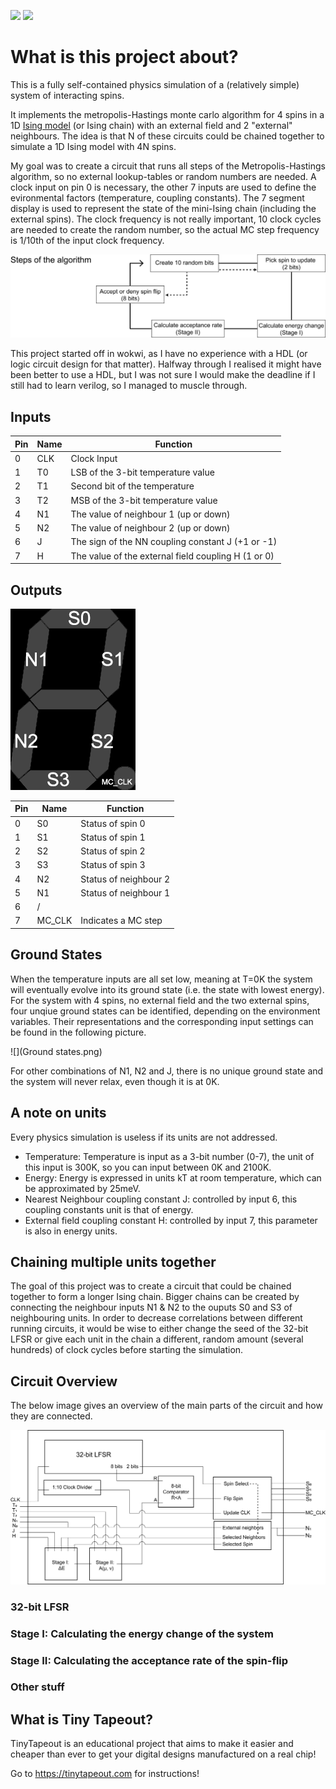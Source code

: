 ![](../../workflows/gds/badge.svg) ![](../../workflows/docs/badge.svg)

# What is this project about?

This is a fully self-contained physics simulation of a (relatively simple) system of interacting spins.

It implements the metropolis-Hastings monte carlo algorithm for 4 spins in a 1D [Ising model](https://en.wikipedia.org/wiki/Ising_model) (or Ising chain) with an external field and 2 "external" neighbours. The idea is that N of these circuits could be chained together to simulate a 1D Ising model with 4N spins.

My goal was to create a circuit that runs all steps of the Metropolis-Hastings algorithm, so no external lookup-tables or random numbers are needed. 
A clock input on pin 0 is necessary, the other 7 inputs are used to define the evironmental factors (temperature, coupling constants). The 7 segment display
is used to represent the state of the mini-Ising chain (including the external spins). The clock frequency is not really important, 10 clock cycles are needed to create the random number, so the actual MC step frequency is 1/10th of the input clock frequency.


<img src="Algorithm_view2.png" width="1000">

  
This project started off in wokwi, as I have no experience with a HDL (or logic circuit design for that matter). Halfway through I realised it might have been better to use a HDL, but I was not sure I would make the deadline if I still had to learn verilog, so I managed to muscle through.

## Inputs
|Pin|Name|Function                                           |
|--|-----|---------------------------------------------------|
|0 |CLK  |Clock Input                                        |
|1 |T0   |LSB of the 3-bit temperature value                 |
|2 |T1   |Second bit of the temperature                      |
|3 |T2   |MSB of the 3-bit temperature value                 |
|4 |N1   |The value of neighbour 1 (up or down)              |
|5 |N2   |The value of neighbour 2 (up or down)              |
|6 |J    |The sign of the NN coupling constant J (+1 or -1)  |
|7 |H    |The value of the external field coupling H (1 or 0)|

## Outputs

![](7-seg.png)

|Pin|Name |Function                     |
|--|------|-----------------------------|
|0 |S0    |Status of spin 0             |
|1 |S1    |Status of spin 1             |
|2 |S2    |Status of spin 2             |
|3 |S3    |Status of spin 3             |
|4 |N2    |Status of neighbour 2        |
|5 |N1    |Status of neighbour 1        |
|6 |/     |                             |
|7 |MC_CLK|Indicates a MC step          |

## Ground States

When the temperature inputs are all set low, meaning at T=0K the system will eventually evolve into its ground state (i.e. the state with lowest energy).
For the system with 4 spins, no external field and the two external spins, four unqiue ground states can be identified, depending on the environment variables.
Their representations and the corresponding input settings can be found in the following picture.

![](Ground states.png)

For other combinations of N1, N2 and J, there is no unique ground state and the system will never relax, even though it is at 0K.

## A note on units
Every physics simulation is useless if its units are not addressed.
* Temperature: Temperature is input as a 3-bit number (0-7), the unit of this input is 300K, so you can input between 0K and 2100K.
* Energy: Energy is expressed in units kT at room temperature, which can be approximated by 25meV.
* Nearest Neighbour coupling constant J: controlled by input 6, this coupling constants unit is that of energy.
* External field coupling constant H: controlled by input 7, this parameter is also in energy units.

## Chaining multiple units together
The goal of this project was to create a circuit that could be chained together to form a longer Ising chain. Bigger chains can be created by connecting the neighbour inputs N1 & N2 to the ouputs S0 and S3 of neighbouring units. In order to decrease correlations between different running circuits, it would be wise to either change the seed of the 32-bit LFSR or give each unit in the chain a different, random amount (several hundreds) of clock cycles before starting the simulation.

## Circuit Overview
The below image gives an overview of the main parts of the circuit and how they are connected.

![](Overview_2.png)

### 32-bit LFSR
### Stage I: Calculating the energy change of the system
### Stage II: Calculating the acceptance rate of the spin-flip
### Other stuff

## What is Tiny Tapeout?

TinyTapeout is an educational project that aims to make it easier and cheaper than ever to get your digital designs manufactured on a real chip!

Go to https://tinytapeout.com for instructions!

